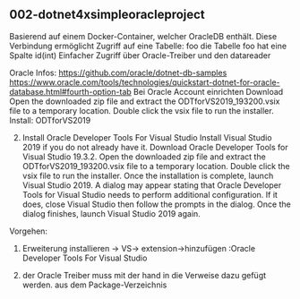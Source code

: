 ﻿
## 002-dotnet4xsimpleoracleproject
Basierend auf einem Docker-Container, welcher OracleDB enthält.
Diese Verbindung ermöglicht Zugriff auf eine Tabelle: foo
die Tabelle foo hat eine Spalte id(int)
Einfacher Zugriff über Oracle-Treiber und den datareader

Oracle Infos:
https://github.com/oracle/dotnet-db-samples
https://www.oracle.com/tools/technologies/quickstart-dotnet-for-oracle-database.html#fourth-option-tab
Bei Oracle Account einrichten
Download
Open the downloaded zip file and extract the ODTforVS2019_193200.vsix file to a temporary location. Double click the vsix file to run the installer.
Install:
ODTforVS2019



2. Install Oracle Developer Tools For Visual Studio
Install Visual Studio 2019 if you do not already have it.
Download Oracle Developer Tools for Visual Studio 19.3.2.
Open the downloaded zip file and extract the ODTforVS2019_193200.vsix file to a temporary location. Double click the vsix file to run the installer.
Once the installation is complete, launch Visual Studio 2019.
A dialog may appear stating that Oracle Developer Tools for Visual Studio
needs to perform additional configuration.
If it does, close Visual Studio then follow the prompts in the dialog. 
Once the dialog finishes, launch Visual Studio 2019 again.

Vorgehen:
1. Erweiterung installieren -> VS-> extension->hinzufügen :Oracle Developer Tools For Visual Studio


2. der Oracle Treiber muss mit der hand in die Verweise dazu gefügt werden.
aus dem Package-Verzeichnis


